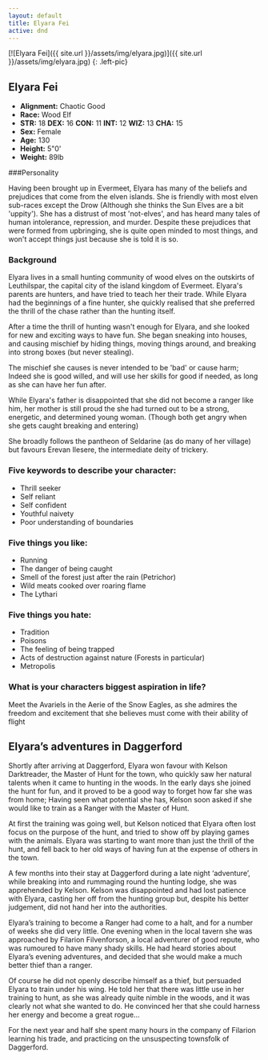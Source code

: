 ```yaml
---
layout: default
title: Elyara Fei
active: dnd
---
```


[![Elyara Fei]({{ site.url }}/assets/img/elyara.jpg)]({{ site.url }}/assets/img/elyara.jpg)
{: .left-pic}

## Elyara Fei

* **Alignment:** Chaotic Good
* **Race:** Wood Elf
* **STR:** 18 **DEX:** 16 **CON:** 11 **INT:** 12 **WIZ:** 13 **CHA:** 15
* **Sex:** Female
* **Age:** 130
* **Height:** 5"0'
* **Weight:** 89lb

###Personality

Having been brought up in Evermeet, Elyara has many of the beliefs and prejudices that come from the elven islands. She is friendly with most elven sub-races except the Drow (Although she thinks the Sun Elves are a bit 'uppity'). She has a distrust of most 'not-elves', and has heard many tales of human intolerance, repression, and murder. Despite these prejudices that were formed from upbringing, she is quite open minded to most things, and won't accept things just because she is told it is so.

### Background

Elyara lives in a small hunting community of wood elves on the outskirts of Leuthilspar, the capital city of the island kingdom of Evermeet. Elyara's parents are hunters, and have tried to teach her their trade. While Elyara had the beginnings of a fine hunter, she quickly realised that she preferred the thrill of the chase rather than the hunting itself.

After a time the thrill of hunting wasn't enough for Elyara, and she looked for new and exciting ways to have fun. She began sneaking into houses, and causing mischief by hiding things, moving things around, and breaking into strong boxes (but never stealing).

The mischief she causes is never intended to be 'bad' or cause harm; Indeed she is good willed, and will use her skills for good if needed, as long as she can have her fun after.

While Elyara's father is disappointed that she did not become a ranger like him, her mother is still proud the she had turned out to be a strong, energetic, and determined young woman. (Though both get angry when she gets caught breaking and entering)

She broadly follows the pantheon of Seldarine (as do many of her village) but favours Erevan Ilesere, the intermediate deity of trickery.

### Five keywords to describe your character:

 - Thrill seeker
 - Self reliant
 - Self confident
 - Youthful naivety
 - Poor understanding of boundaries

### Five things you like:

 - Running
 - The danger of being caught
 - Smell of the forest just after the rain (Petrichor)
 - Wild meats cooked over roaring flame
 - The Lythari

### Five things you hate:

 - Tradition
 - Poisons
 - The feeling of being trapped
 - Acts of destruction against nature (Forests in particular)
 - Metropolis

### What is your characters biggest aspiration in life?

Meet the Avariels in the Aerie of the Snow Eagles, as she admires the freedom and excitement that she believes must come with their ability of flight


## Elyara’s adventures in Daggerford

Shortly after arriving at Daggerford, Elyara won favour with Kelson Darktreader, the Master of Hunt for the town, who quickly saw her natural talents when it came to hunting in the woods. In the early days she joined the hunt for fun, and it proved to be a good way to forget how far she was from home; Having seen what potential she has, Kelson soon asked if she would like to train as a Ranger with the Master of Hunt.

At first the training was going well, but Kelson noticed that Elyara often lost focus on the purpose of the hunt, and tried to show off by playing games with the animals. Elyara was starting to want more than just the thrill of the hunt, and fell back to her old ways of having fun at the expense of others in the town.

A few months into their stay at Daggerford during a late night ‘adventure’, while breaking into and rummaging round the hunting lodge, she was apprehended by Kelson. Kelson was disappointed and had lost patience with Elyara, casting her off from the hunting group but, despite his better judgement, did not hand her into the authorities.

Elyara’s training to become a Ranger had come to a halt, and for a number of weeks she did very little. One evening when in the local tavern she was approached by Filarion Filvenforson, a local adventurer of good repute, who was rumoured to have many shady skills. He had heard stories about Elyara’s evening adventures, and decided that she would make a much better thief than a ranger.

Of course he did not openly describe himself as a thief, but persuaded Elyara to train under his wing. He told her that there was little use in her training to hunt, as she was already quite nimble in the woods, and it was clearly not what she wanted to do. He convinced her that she could harness her energy and become a great rogue...

For the next year and half she spent many hours in the company of Filarion learning his trade, and practicing on the unsuspecting townsfolk of Daggerford.